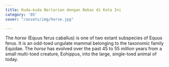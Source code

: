 ```yaml
---
title: Kuda-kuda Berlarian dengan Bebas di Kota Ini
category: '05'
cover: "/assets/img/horse.jpg"

---
```

The _horse_ (Equus ferus caballus) is one of two extant subspecies of Equus ferus. It is an odd-toed ungulate mammal belonging to the taxonomic family Equidae. The _horse_ has evolved over the past 45 to 55 million years from a small multi-toed creature, Eohippus, into the large, single-toed animal of today.